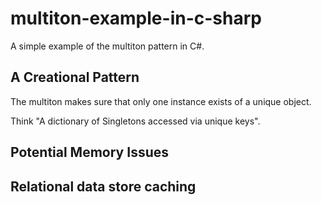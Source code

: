 # multiton-example-in-c-sharp

A simple example of the multiton pattern in C#.


## A Creational Pattern

The multiton makes sure that only one instance exists of a unique object.

Think "A dictionary of Singletons accessed via unique keys".


## Potential Memory Issues


## Relational data store caching
